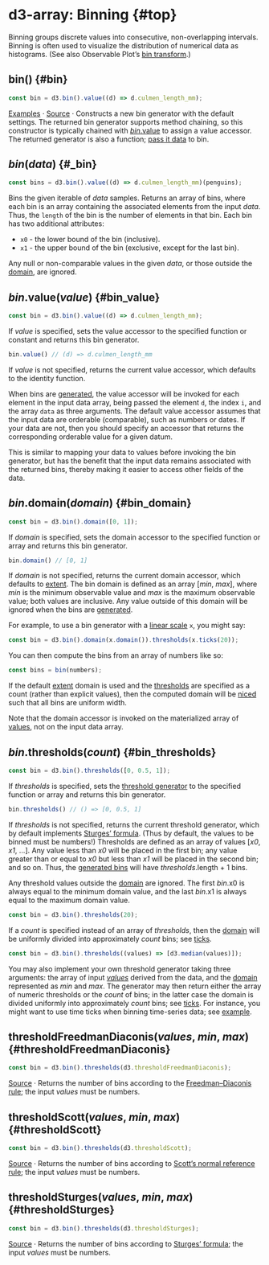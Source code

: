 # d3-array: Binning {#top}

Binning groups discrete values into consecutive, non-overlapping intervals. Binning is often used to visualize the distribution of numerical data as histograms. (See also Observable Plot’s [bin transform](https://observablehq.com/plot/transforms/bin).)

## bin() {#bin}

```js
const bin = d3.bin().value((d) => d.culmen_length_mm);
```

[Examples](https://observablehq.com/@d3/d3-bin) · [Source](https://github.com/d3/d3-array/blob/main/src/bin.js) · Constructs a new bin generator with the default settings. The returned bin generator supports method chaining, so this constructor is typically chained with [*bin*.value](#bin_value) to assign a value accessor. The returned generator is also a function; [pass it data](#_bin) to bin.

## *bin*(*data*) {#_bin}

```js
const bins = d3.bin().value((d) => d.culmen_length_mm)(penguins);
```

Bins the given iterable of *data* samples. Returns an array of bins, where each bin is an array containing the associated elements from the input *data*. Thus, the `length` of the bin is the number of elements in that bin. Each bin has two additional attributes:

* `x0` - the lower bound of the bin (inclusive).
* `x1` - the upper bound of the bin (exclusive, except for the last bin).

Any null or non-comparable values in the given *data*, or those outside the [domain](#bin_domain), are ignored.

## *bin*.value(*value*) {#bin_value}

```js
const bin = d3.bin().value((d) => d.culmen_length_mm);
```

If *value* is specified, sets the value accessor to the specified function or constant and returns this bin generator.

```js
bin.value() // (d) => d.culmen_length_mm
```

If *value* is not specified, returns the current value accessor, which defaults to the identity function.

When bins are [generated](#_bin), the value accessor will be invoked for each element in the input data array, being passed the element `d`, the index `i`, and the array `data` as three arguments. The default value accessor assumes that the input data are orderable (comparable), such as numbers or dates. If your data are not, then you should specify an accessor that returns the corresponding orderable value for a given datum.

This is similar to mapping your data to values before invoking the bin generator, but has the benefit that the input data remains associated with the returned bins, thereby making it easier to access other fields of the data.

## *bin*.domain(*domain*) {#bin_domain}

```js
const bin = d3.bin().domain([0, 1]);
```

If *domain* is specified, sets the domain accessor to the specified function or array and returns this bin generator.

```js
bin.domain() // [0, 1]
```

If *domain* is not specified, returns the current domain accessor, which defaults to [extent](./summarizing.md#extent). The bin domain is defined as an array [*min*, *max*], where *min* is the minimum observable value and *max* is the maximum observable value; both values are inclusive. Any value outside of this domain will be ignored when the bins are [generated](#_bin).

For example, to use a bin generator with a [linear scale](../d3-scale.md#linear-scales) `x`, you might say:

```js
const bin = d3.bin().domain(x.domain()).thresholds(x.ticks(20));
```

You can then compute the bins from an array of numbers like so:

```js
const bins = bin(numbers);
```

If the default [extent](./summarizing.md#extent) domain is used and the [thresholds](#bin_thresholds) are specified as a count (rather than explicit values), then the computed domain will be [niced](./ticks.md#nice) such that all bins are uniform width.

Note that the domain accessor is invoked on the materialized array of [values](#bin_value), not on the input data array.

## *bin*.thresholds(*count*) {#bin_thresholds}

```js
const bin = d3.bin().thresholds([0, 0.5, 1]);
```

If *thresholds* is specified, sets the [threshold generator](#bin-thresholds) to the specified function or array and returns this bin generator.

```js
bin.thresholds() // () => [0, 0.5, 1]
```

If *thresholds* is not specified, returns the current threshold generator, which by default implements [Sturges’ formula](#thresholdSturges). (Thus by default, the values to be binned must be numbers!) Thresholds are defined as an array of values [*x0*, *x1*, …]. Any value less than *x0* will be placed in the first bin; any value greater than or equal to *x0* but less than *x1* will be placed in the second bin; and so on. Thus, the [generated bins](#_bin) will have *thresholds*.length + 1 bins.

Any threshold values outside the [domain](#bin_domain) are ignored. The first *bin*.x0 is always equal to the minimum domain value, and the last *bin*.x1 is always equal to the maximum domain value.

```js
const bin = d3.bin().thresholds(20);
```

If a *count* is specified instead of an array of *thresholds*, then the [domain](#bin_domain) will be uniformly divided into approximately *count* bins; see [ticks](#ticks).

```js
const bin = d3.bin().thresholds((values) => [d3.median(values)]);
```

You may also implement your own threshold generator taking three arguments: the array of input [*values*](#bin_value) derived from the data, and the [domain](#bin_domain) represented as *min* and *max*. The generator may then return either the array of numeric thresholds or the *count* of bins; in the latter case the domain is divided uniformly into approximately *count* bins; see [ticks](./ticks.md#ticks). For instance, you might want to use time ticks when binning time-series data; see [example](https://observablehq.com/@d3/d3-bin-time-thresholds).

## thresholdFreedmanDiaconis(*values*, *min*, *max*) {#thresholdFreedmanDiaconis}

```js
const bin = d3.bin().thresholds(d3.thresholdFreedmanDiaconis);
```

[Source](https://github.com/d3/d3-array/blob/main/src/threshold/freedmanDiaconis.js) · Returns the number of bins according to the [Freedman–Diaconis rule](https://en.wikipedia.org/wiki/Histogram#Mathematical_definition); the input *values* must be numbers.

## thresholdScott(*values*, *min*, *max*) {#thresholdScott}

```js
const bin = d3.bin().thresholds(d3.thresholdScott);
```

[Source](https://github.com/d3/d3-array/blob/main/src/threshold/scott.js) · Returns the number of bins according to [Scott’s normal reference rule](https://en.wikipedia.org/wiki/Histogram#Mathematical_definition); the input *values* must be numbers.

## thresholdSturges(*values*, *min*, *max*) {#thresholdSturges}

```js
const bin = d3.bin().thresholds(d3.thresholdSturges);
```

[Source](https://github.com/d3/d3-array/blob/main/src/threshold/sturges.js) · Returns the number of bins according to [Sturges’ formula](https://en.wikipedia.org/wiki/Histogram#Mathematical_definition); the input *values* must be numbers.
